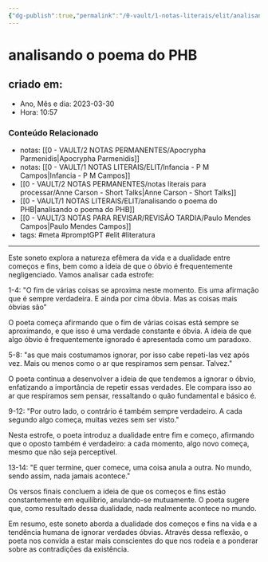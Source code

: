 ```yaml
---
{"dg-publish":true,"permalink":"/0-vault/1-notas-literais/elit/analisando-o-poema-do-phb/","tags":["meta","promptGPT","elit","literatura"],"dgHomeLink":true,"dgShowLocalGraph":true,"dgShowFileTree":true,"dgEnableSearch":true,"noteIcon":""}
---
```


# analisando o poema do PHB

## criado em: 
-  Ano, Mês e dia: 2023-03-30
- Hora: 10:57

### Conteúdo Relacionado
- notas: [[0 - VAULT/2 NOTAS PERMANENTES/Apocrypha Parmenidis\|Apocrypha Parmenidis]]
- notas: [[0 - VAULT/1 NOTAS LITERAIS/ELIT/Infancia - P M Campos\|Infancia - P M Campos]]
- [[0 - VAULT/2 NOTAS PERMANENTES/notas literais para processar/Anne Carson - Short Talks\|Anne Carson - Short Talks]]
- [[0 - VAULT/1 NOTAS LITERAIS/ELIT/analisando o poema do PHB\|analisando o poema do PHB]]
- [[0 - VAULT/3 NOTAS PARA REVISAR/REVISÃO TARDIA/Paulo Mendes Campos\|Paulo Mendes Campos]]
- tags: #meta #promptGPT #elit #literatura 
---
Este soneto explora a natureza efêmera da vida e a dualidade entre começos e fins, bem como a ideia de que o óbvio é frequentemente negligenciado. Vamos analisar cada estrofe:

1-4: "O fim de várias coisas se aproxima neste momento. Eis uma afirmação que é sempre verdadeira. E ainda por cima óbvia. Mas as coisas mais óbvias são"

O poeta começa afirmando que o fim de várias coisas está sempre se aproximando, e que isso é uma verdade constante e óbvia. A ideia de que algo óbvio é frequentemente ignorado é apresentada como um paradoxo.

5-8: "as que mais costumamos ignorar, por isso cabe repeti-las vez após vez. Mais ou menos como o ar que respiramos sem pensar. Talvez."

O poeta continua a desenvolver a ideia de que tendemos a ignorar o óbvio, enfatizando a importância de repetir essas verdades. Ele compara isso ao ar que respiramos sem pensar, ressaltando o quão fundamental e básico é.

9-12: "Por outro lado, o contrário é também sempre verdadeiro. A cada segundo algo começa, muitas vezes sem ser visto."

Nesta estrofe, o poeta introduz a dualidade entre fim e começo, afirmando que o oposto também é verdadeiro: a cada momento, algo novo começa, mesmo que não seja perceptível.

13-14: "E quer termine, quer comece, uma coisa anula a outra. No mundo, sendo assim, nada jamais acontece."

Os versos finais concluem a ideia de que os começos e fins estão constantemente em equilíbrio, anulando-se mutuamente. O poeta sugere que, como resultado dessa dualidade, nada realmente acontece no mundo.

Em resumo, este soneto aborda a dualidade dos começos e fins na vida e a tendência humana de ignorar verdades óbvias. Através dessa reflexão, o poeta nos convida a estar mais conscientes do que nos rodeia e a ponderar sobre as contradições da existência.